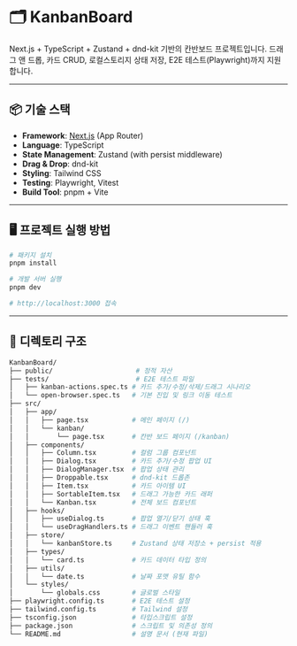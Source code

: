 # 🗂️ KanbanBoard

Next.js + TypeScript + Zustand + dnd-kit 기반의 칸반보드 프로젝트입니다.
드래그 앤 드롭, 카드 CRUD, 로컬스토리지 상태 저장, E2E 테스트(Playwright)까지 지원합니다.

---

## 📦 기술 스택

- **Framework**: [Next.js](https://nextjs.org/) (App Router)
- **Language**: TypeScript
- **State Management**: Zustand (with persist middleware)
- **Drag & Drop**: dnd-kit
- **Styling**: Tailwind CSS
- **Testing**: Playwright, Vitest
- **Build Tool**: pnpm + Vite

---

## 🖥️ 프로젝트 실행 방법

```bash
# 패키지 설치
pnpm install

# 개발 서버 실행
pnpm dev

# http://localhost:3000 접속
```

---

## 📁 디렉토리 구조

```bash
KanbanBoard/
├── public/                     # 정적 자산
├── tests/                      # E2E 테스트 파일
│   ├── kanban-actions.spec.ts # 카드 추가/수정/삭제/드래그 시나리오
│   └── open-browser.spec.ts   # 기본 진입 및 링크 이동 테스트
├── src/
│   ├── app/
│   │   ├── page.tsx           # 메인 페이지 (/)
│   │   └── kanban/
│   │       └── page.tsx       # 칸반 보드 페이지 (/kanban)
│   ├── components/
│   │   ├── Column.tsx         # 컬럼 그룹 컴포넌트
│   │   ├── Dialog.tsx         # 카드 추가/수정 팝업 UI
│   │   ├── DialogManager.tsx  # 팝업 상태 관리
│   │   ├── Droppable.tsx      # dnd-kit 드롭존
│   │   ├── Item.tsx           # 카드 아이템 UI
│   │   ├── SortableItem.tsx   # 드래그 가능한 카드 래퍼
│   │   └── Kanban.tsx         # 전체 보드 컴포넌트
│   ├── hooks/
│   │   ├── useDialog.ts       # 팝업 열기/닫기 상태 훅
│   │   └── useDragHandlers.ts # 드래그 이벤트 핸들러 훅
│   ├── store/
│   │   └── kanbanStore.ts     # Zustand 상태 저장소 + persist 적용
│   ├── types/
│   │   └── card.ts            # 카드 데이터 타입 정의
│   ├── utils/
│   │   └── date.ts            # 날짜 포맷 유틸 함수
│   └── styles/
│       └── globals.css        # 글로벌 스타일
├── playwright.config.ts       # E2E 테스트 설정
├── tailwind.config.ts         # Tailwind 설정
├── tsconfig.json              # 타입스크립트 설정
├── package.json               # 스크립트 및 의존성 정의
└── README.md                  # 설명 문서 (현재 파일)
```
